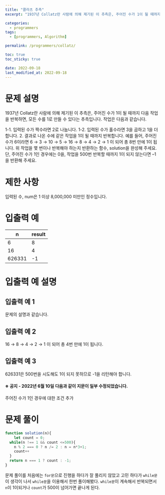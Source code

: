 ```yaml
---
title: "콜라츠 추측"
excerpt: "1937년 Collatz란 사람에 의해 제기된 이 추측은, 주어진 수가 1이 될 때까지..."

categories:
  - programmers
tags:
  - [programmers, Algorithm]

permalink: /programmers/collatz/

toc: true
toc_sticky: true

date: 2022-09-18
last_modified_at: 2022-09-18
---
```


# 문제 설명

1937년 Collatz란 사람에 의해 제기된 이 추측은, 주어진 수가 1이 될 때까지 다음 작업을 반복하면, 모든 수를 1로 만들 수 있다는 추측입니다. 작업은 다음과 같습니다.

1-1. 입력된 수가 짝수라면 2로 나눕니다. 
1-2. 입력된 수가 홀수라면 3을 곱하고 1을 더합니다. 
2. 결과로 나온 수에 같은 작업을 1이 될 때까지 반복합니다. 
예를 들어, 주어진 수가 6이라면 6 → 3 → 10 → 5 → 16 → 8 → 4 → 2 → 1 이 되어 총 8번 만에 1이 됩니다. 위 작업을 몇 번이나 반복해야 하는지 반환하는 함수, solution을 완성해 주세요. 단, 주어진 수가 1인 경우에는 0을, 작업을 500번 반복할 때까지 1이 되지 않는다면 –1을 반환해 주세요.

# 제한 사항

입력된 수, num은 1 이상 8,000,000 미만인 정수입니다.

# 입출력 예

|n	|result|
|---|---|
|6|	8|
|16|	4|
|626331	|-1|

# 입출력 예 설명
## 입출력 예 1
문제의 설명과 같습니다.

## 입출력 예 2
16 → 8 → 4 → 2 → 1 이 되어 총 4번 만에 1이 됩니다.

## 입출력 예 3
626331은 500번을 시도해도 1이 되지 못하므로 -1을 리턴해야 합니다.

#### ※ 공지 - 2022년 6월 10일 다음과 같이 지문이 일부 수정되었습니다.

주어진 수가 1인 경우에 대한 조건 추가

# 문제 풀이

```javascript
function solution(n){
	let count = 0;
  while(n !== 1 && count <=500){
    n % 2 === 0 ? n /= 2 : n = n*3+1;
    count++
  }
  return n === 1 ? count : -1;
}
```

문제 풀이를 처음에는 `for문`으로 진행을 하다가 잘 풀리지 않았고 고민 하다가 `while문`이 생각이 나서 `while문`을 이용해서 한번 풀이해봤다. `while문`이 계속해서 반복되면서 `n`이 1이되거나 `count`가 500이 넘어가면 끝나게 된다. 